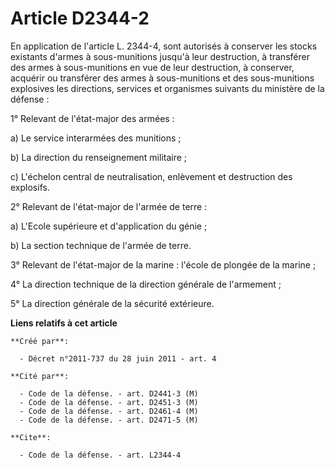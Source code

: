 # Article D2344-2

En application de l'article L. 2344-4, sont autorisés à conserver les stocks existants d'armes à sous-munitions jusqu'à leur
destruction, à transférer des armes à sous-munitions en vue de leur destruction, à conserver, acquérir ou transférer des
armes à sous-munitions et des sous-munitions explosives les directions, services et organismes suivants du ministère de la
défense : 

1° Relevant de l'état-major des armées : 

a) Le service interarmées des munitions ; 

b) La direction du renseignement militaire ; 

c) L'échelon central de neutralisation, enlèvement et destruction des explosifs. 

2° Relevant de l'état-major de l'armée de terre : 

a) L'Ecole supérieure et d'application du génie ; 

b) La section technique de l'armée de terre. 

3° Relevant de l'état-major de la marine : l'école de plongée de la marine ; 

4° La direction technique de la direction générale de l'armement ; 

5° La direction générale de la sécurité extérieure.

**Liens relatifs à cet article**

	**Créé par**:

	  - Décret n°2011-737 du 28 juin 2011 - art. 4

	**Cité par**:

	  - Code de la défense. - art. D2441-3 (M)
	  - Code de la défense. - art. D2451-3 (M)
	  - Code de la défense. - art. D2461-4 (M)
	  - Code de la défense. - art. D2471-5 (M)

	**Cite**:

	  - Code de la défense. - art. L2344-4
